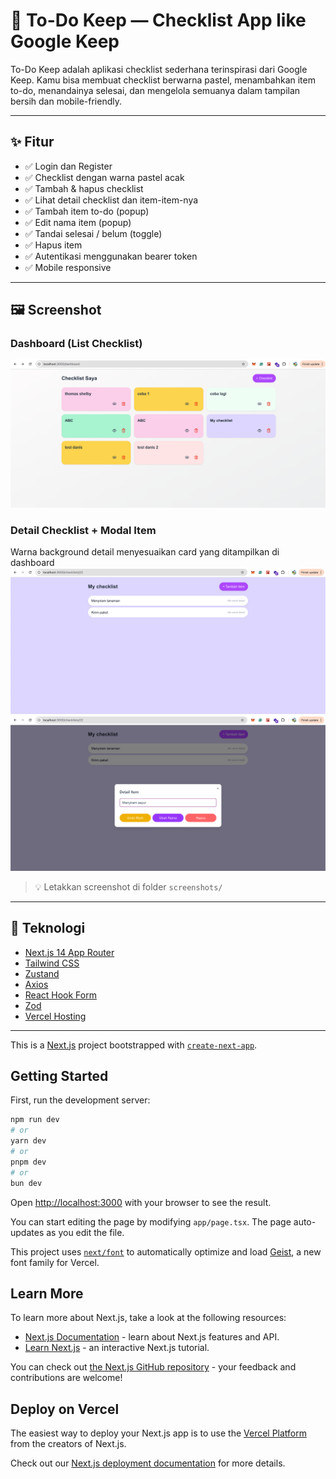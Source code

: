 # 📝 To-Do Keep — Checklist App like Google Keep

To-Do Keep adalah aplikasi checklist sederhana terinspirasi dari Google Keep. Kamu bisa membuat checklist berwarna pastel, menambahkan item to-do, menandainya selesai, dan mengelola semuanya dalam tampilan bersih dan mobile-friendly.

---

## ✨ Fitur

- ✅ Login dan Register
- ✅ Checklist dengan warna pastel acak
- ✅ Tambah & hapus checklist
- ✅ Lihat detail checklist dan item-item-nya
- ✅ Tambah item to-do (popup)
- ✅ Edit nama item (popup)
- ✅ Tandai selesai / belum (toggle)
- ✅ Hapus item
- ✅ Autentikasi menggunakan bearer token
- ✅ Mobile responsive

---

## 🖼️ Screenshot

### Dashboard (List Checklist)
![Dashboard Screenshot](./screenshots/todo1.png)

### Detail Checklist + Modal Item
Warna background detail menyesuaikan card yang ditampilkan di dashboard
![Checklist Detail](./screenshots/todo2.png) 
![Popup Detail](./screenshots/todo3.png)

> 💡 Letakkan screenshot di folder `screenshots/`

---

## 🚀 Teknologi

- [Next.js 14 App Router](https://nextjs.org/)
- [Tailwind CSS](https://tailwindcss.com/)
- [Zustand](https://github.com/pmndrs/zustand)
- [Axios](https://axios-http.com/)
- [React Hook Form](https://react-hook-form.com/)
- [Zod](https://zod.dev/)
- [Vercel Hosting](https://vercel.com/)


---------------------------

This is a [Next.js](https://nextjs.org) project bootstrapped with [`create-next-app`](https://nextjs.org/docs/app/api-reference/cli/create-next-app).

## Getting Started

First, run the development server:

```bash
npm run dev
# or
yarn dev
# or
pnpm dev
# or
bun dev
```

Open [http://localhost:3000](http://localhost:3000) with your browser to see the result.

You can start editing the page by modifying `app/page.tsx`. The page auto-updates as you edit the file.

This project uses [`next/font`](https://nextjs.org/docs/app/building-your-application/optimizing/fonts) to automatically optimize and load [Geist](https://vercel.com/font), a new font family for Vercel.

## Learn More

To learn more about Next.js, take a look at the following resources:

- [Next.js Documentation](https://nextjs.org/docs) - learn about Next.js features and API.
- [Learn Next.js](https://nextjs.org/learn) - an interactive Next.js tutorial.

You can check out [the Next.js GitHub repository](https://github.com/vercel/next.js) - your feedback and contributions are welcome!

## Deploy on Vercel

The easiest way to deploy your Next.js app is to use the [Vercel Platform](https://vercel.com/new?utm_medium=default-template&filter=next.js&utm_source=create-next-app&utm_campaign=create-next-app-readme) from the creators of Next.js.

Check out our [Next.js deployment documentation](https://nextjs.org/docs/app/building-your-application/deploying) for more details.
